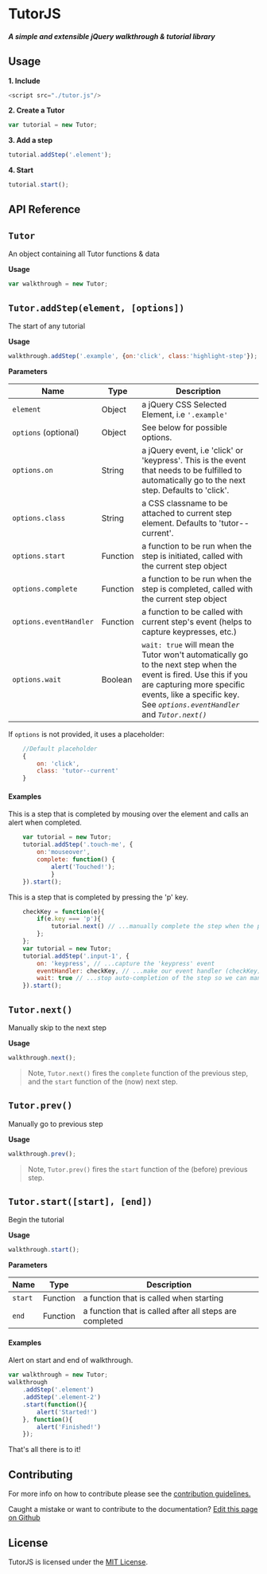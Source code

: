 # TutorJS
##### A simple and extensible jQuery walkthrough & tutorial library

Usage
---------------

**1. Include**

``` js
<script src="./tutor.js"/>
```

**2. Create a Tutor**

``` js
var tutorial = new Tutor;
```

**3. Add a step**

``` js
tutorial.addStep('.element');
```

**4. Start**

``` js
tutorial.start();
```

API Reference
------------

`Tutor`
-----------
An object containing all Tutor functions & data

**Usage**

``` js
var walkthrough = new Tutor;
```

`Tutor.addStep(element, [options])`
-----------
The start of any tutorial

**Usage**

``` js
walkthrough.addStep('.example', {on:'click', class:'highlight-step'});
```
**Parameters**

| Name | Type | Description |
|------------------------|----------|---------------------------------------------------------------------------------------------------------------------------------------------------------------------------------------------|
| `element` | Object | a jQuery CSS Selected Element, i.e `'.example'` |
| `options` (optional) | Object | See below for possible options. |
| `options.on` | String | a jQuery event, i.e 'click' or 'keypress'. This is the event that needs to be fulfilled to automatically go to the next step. Defaults to 'click'. |
| `options.class` | String | a CSS classname to be attached to current step element. Defaults to 'tutor--current'. |
| `options.start` | Function | a function to be run when the step is initiated, called with the current step object |
| `options.complete` | Function | a function to be run when the step is completed, called with the current step object |
| `options.eventHandler` | Function | a function to be called with current step's event (helps to capture keypresses, etc.) |
| `options.wait` | Boolean | `wait: true` will mean the Tutor won't automatically go to the next step when the event is fired. Use this if you are capturing more specific events, like a specific key. See *`options.eventHandler`* and *`Tutor.next()`* |

If `options` is not provided, it uses a placeholder:
``` js
    //Default placeholder
    {
        on: 'click',
        class: 'tutor--current'
    }
```

#### Examples

This is a step that is completed by mousing over the element and calls an alert when completed.

``` js
    var tutorial = new Tutor;
    tutorial.addStep('.touch-me', {
        on:'mouseover',
        complete: function() {
            alert('Touched!');
            }
    }).start();
```

This is a step that is completed by pressing the 'p' key.

``` js
    checkKey = function(e){
        if(e.key === 'p'){
            tutorial.next() // ...manually complete the step when the pressed key is 'p'
        };
    };
    var tutorial = new Tutor;
    tutorial.addStep('.input-1', {
        on: 'keypress', // ...capture the 'keypress' event
        eventHandler: checkKey, // ...make our event handler (checkKey) capture any events
        wait: true // ...stop auto-completion of the step so we can manually complete it with tutorial.next()
    }).start();
```

`Tutor.next()`
-----------
Manually skip to the next step

**Usage**

``` js
walkthrough.next();
```

>Note, `Tutor.next()` fires the `complete` function of the previous step, and the `start` function of the (now) next step.

`Tutor.prev()`
-----------
Manually go to previous step

**Usage**

``` js
walkthrough.prev();
```

>Note, `Tutor.prev()` fires the `start` function of the (before) previous step.

`Tutor.start([start], [end])`
-----------
Begin the tutorial

**Usage**

``` js
walkthrough.start();
```

**Parameters**

| Name | Type | Description |
|---------|----------|---------------------------------------------------------|
| `start` | Function | a function that is called when starting |
| `end` | Function | a function that is called after all steps are completed |

#### Examples

Alert on start and end of walkthrough.

``` js
var walkthrough = new Tutor;
walkthrough
    .addStep('.element')
    .addStep('.element-2')
    .start(function(){
        alert('Started!')
    }, function(){
        alert('Finished!')
    });
```

That's all there is to it!

Contributing
--------

For more info on how to contribute please see the [contribution guidelines.](https://github.com/pxljoy/tutor-js/blob/master/CONTRIBUTING.md)

Caught a mistake or want to contribute to the documentation? [Edit this page on Github](https://github.com/pxljoy/tutor-js/blob/master/README.md)

License
--------

TutorJS is licensed under the [MIT License](https://github.com/pxljoy/tutor-js/blob/master/LICENSE).
